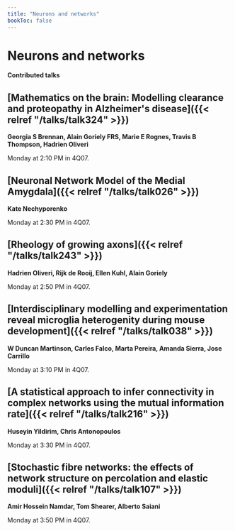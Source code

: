 ```yaml
---
title: "Neurons and networks"
bookToc: false
---
```


# Neurons and networks

**Contributed talks**


## [Mathematics on the brain: Modelling clearance and proteopathy in Alzheimer's disease]({{< relref "/talks/talk324" >}})

**Georgia S Brennan, Alain Goriely FRS, Marie E Rognes, Travis B Thompson, Hadrien Oliveri**

Monday at 2:10 PM in 4Q07.


## [Neuronal Network Model of the Medial Amygdala]({{< relref "/talks/talk026" >}})

**Kate Nechyporenko**

Monday at 2:30 PM in 4Q07.


## [Rheology of growing axons]({{< relref "/talks/talk243" >}})

**Hadrien Oliveri, Rijk de Rooij, Ellen Kuhl, Alain Goriely**

Monday at 2:50 PM in 4Q07.


## [Interdisciplinary modelling and experimentation reveal microglia heterogenity during mouse development]({{< relref "/talks/talk038" >}})

**W Duncan Martinson, Carles Falco, Marta Pereira, Amanda Sierra, Jose Carrillo**

Monday at 3:10 PM in 4Q07.


## [A statistical approach to infer connectivity in complex networks using the mutual information rate]({{< relref "/talks/talk216" >}})

**Huseyin Yildirim, Chris Antonopoulos**

Monday at 3:30 PM in 4Q07.


## [Stochastic fibre networks: the effects of network structure on percolation and elastic moduli]({{< relref "/talks/talk107" >}})

**Amir Hossein Namdar, Tom Shearer, Alberto Saiani**

Monday at 3:50 PM in 4Q07.


